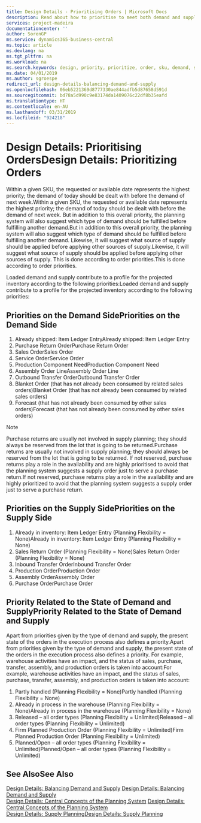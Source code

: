 ```yaml
---
title: Design Details - Prioritising Orders | Microsoft Docs
description: Read about how to prioritise to meet both demand and supply requirements.
services: project-madeira
documentationcenter: ''
author: SorenGP
ms.service: dynamics365-business-central
ms.topic: article
ms.devlang: na
ms.tgt_pltfrm: na
ms.workload: na
ms.search.keywords: design, priority, prioritize, order, sku, demand, supply
ms.date: 04/01/2019
ms.author: sgroespe
redirect_url: design-details-balancing-demand-and-supply
ms.openlocfilehash: 06eb5221369d8777330ae844adfb5d87658d591d
ms.sourcegitcommit: bd78a5d990c9e83174da1409076c22df8b35eafd
ms.translationtype: HT
ms.contentlocale: en-AU
ms.lasthandoff: 03/31/2019
ms.locfileid: "924218"
---
```

# <a name="design-details-prioritizing-orders"></a><span data-ttu-id="10507-103">Design Details: Prioritising Orders</span><span class="sxs-lookup"><span data-stu-id="10507-103">Design Details: Prioritizing Orders</span></span>
<span data-ttu-id="10507-104">Within a given SKU, the requested or available date represents the highest priority; the demand of today should be dealt with before the demand of next week.</span><span class="sxs-lookup"><span data-stu-id="10507-104">Within a given SKU, the requested or available date represents the highest priority; the demand of today should be dealt with before the demand of next week.</span></span> <span data-ttu-id="10507-105">But in addition to this overall priority, the planning system will also suggest which type of demand should be fulfilled before fulfilling another demand.</span><span class="sxs-lookup"><span data-stu-id="10507-105">But in addition to this overall priority, the planning system will also suggest which type of demand should be fulfilled before fulfilling another demand.</span></span> <span data-ttu-id="10507-106">Likewise, it will suggest what source of supply should be applied before applying other sources of supply.</span><span class="sxs-lookup"><span data-stu-id="10507-106">Likewise, it will suggest what source of supply should be applied before applying other sources of supply.</span></span> <span data-ttu-id="10507-107">This is done according to order priorities.</span><span class="sxs-lookup"><span data-stu-id="10507-107">This is done according to order priorities.</span></span>  

<span data-ttu-id="10507-108">Loaded demand and supply contribute to a profile for the projected inventory according to the following priorities:</span><span class="sxs-lookup"><span data-stu-id="10507-108">Loaded demand and supply contribute to a profile for the projected inventory according to the following priorities:</span></span>  

## <a name="priorities-on-the-demand-side"></a><span data-ttu-id="10507-109">Priorities on the Demand Side</span><span class="sxs-lookup"><span data-stu-id="10507-109">Priorities on the Demand Side</span></span>  
1. <span data-ttu-id="10507-110">Already shipped: Item Ledger Entry</span><span class="sxs-lookup"><span data-stu-id="10507-110">Already shipped: Item Ledger Entry</span></span>  
2. <span data-ttu-id="10507-111">Purchase Return Order</span><span class="sxs-lookup"><span data-stu-id="10507-111">Purchase Return Order</span></span>  
3. <span data-ttu-id="10507-112">Sales Order</span><span class="sxs-lookup"><span data-stu-id="10507-112">Sales Order</span></span>  
4. <span data-ttu-id="10507-113">Service Order</span><span class="sxs-lookup"><span data-stu-id="10507-113">Service Order</span></span>  
5. <span data-ttu-id="10507-114">Production Component Need</span><span class="sxs-lookup"><span data-stu-id="10507-114">Production Component Need</span></span>  
6. <span data-ttu-id="10507-115">Assembly Order Line</span><span class="sxs-lookup"><span data-stu-id="10507-115">Assembly Order Line</span></span>  
7. <span data-ttu-id="10507-116">Outbound Transfer Order</span><span class="sxs-lookup"><span data-stu-id="10507-116">Outbound Transfer Order</span></span>  
8. <span data-ttu-id="10507-117">Blanket Order (that has not already been consumed by related sales orders)</span><span class="sxs-lookup"><span data-stu-id="10507-117">Blanket Order (that has not already been consumed by related sales orders)</span></span>  
9. <span data-ttu-id="10507-118">Forecast (that has not already been consumed by other sales orders)</span><span class="sxs-lookup"><span data-stu-id="10507-118">Forecast (that has not already been consumed by other sales orders)</span></span>  

> [!NOTE]  
>  <span data-ttu-id="10507-119">Purchase returns are usually not involved in supply planning; they should always be reserved from the lot that is going to be returned.</span><span class="sxs-lookup"><span data-stu-id="10507-119">Purchase returns are usually not involved in supply planning; they should always be reserved from the lot that is going to be returned.</span></span> <span data-ttu-id="10507-120">If not reserved, purchase returns play a role in the availability and are highly prioritised to avoid that the planning system suggests a supply order just to serve a purchase return.</span><span class="sxs-lookup"><span data-stu-id="10507-120">If not reserved, purchase returns play a role in the availability and are highly prioritized to avoid that the planning system suggests a supply order just to serve a purchase return.</span></span>  

## <a name="priorities-on-the-supply-side"></a><span data-ttu-id="10507-121">Priorities on the Supply Side</span><span class="sxs-lookup"><span data-stu-id="10507-121">Priorities on the Supply Side</span></span>  
1. <span data-ttu-id="10507-122">Already in inventory: Item Ledger Entry (Planning Flexibility = None)</span><span class="sxs-lookup"><span data-stu-id="10507-122">Already in inventory: Item Ledger Entry (Planning Flexibility = None)</span></span>  
2. <span data-ttu-id="10507-123">Sales Return Order (Planning Flexibility = None)</span><span class="sxs-lookup"><span data-stu-id="10507-123">Sales Return Order (Planning Flexibility = None)</span></span>  
3. <span data-ttu-id="10507-124">Inbound Transfer Order</span><span class="sxs-lookup"><span data-stu-id="10507-124">Inbound Transfer Order</span></span>  
4. <span data-ttu-id="10507-125">Production Order</span><span class="sxs-lookup"><span data-stu-id="10507-125">Production Order</span></span>  
5. <span data-ttu-id="10507-126">Assembly Order</span><span class="sxs-lookup"><span data-stu-id="10507-126">Assembly Order</span></span>  
6. <span data-ttu-id="10507-127">Purchase Order</span><span class="sxs-lookup"><span data-stu-id="10507-127">Purchase Order</span></span>  

## <a name="priority-related-to-the-state-of-demand-and-supply"></a><span data-ttu-id="10507-128">Priority Related to the State of Demand and Supply</span><span class="sxs-lookup"><span data-stu-id="10507-128">Priority Related to the State of Demand and Supply</span></span>  
<span data-ttu-id="10507-129">Apart from priorities given by the type of demand and supply, the present state of the orders in the execution process also defines a priority.</span><span class="sxs-lookup"><span data-stu-id="10507-129">Apart from priorities given by the type of demand and supply, the present state of the orders in the execution process also defines a priority.</span></span> <span data-ttu-id="10507-130">For example, warehouse activities have an impact, and the status of sales, purchase, transfer, assembly, and production orders is taken into account:</span><span class="sxs-lookup"><span data-stu-id="10507-130">For example, warehouse activities have an impact, and the status of sales, purchase, transfer, assembly, and production orders is taken into account:</span></span>  

1. <span data-ttu-id="10507-131">Partly handled (Planning Flexibility = None)</span><span class="sxs-lookup"><span data-stu-id="10507-131">Partly handled (Planning Flexibility = None)</span></span>  
2. <span data-ttu-id="10507-132">Already in process in the warehouse (Planning Flexibility = None)</span><span class="sxs-lookup"><span data-stu-id="10507-132">Already in process in the warehouse (Planning Flexibility = None)</span></span>  
3. <span data-ttu-id="10507-133">Released – all order types (Planning Flexibility = Unlimited)</span><span class="sxs-lookup"><span data-stu-id="10507-133">Released – all order types (Planning Flexibility = Unlimited)</span></span>  
4. <span data-ttu-id="10507-134">Firm Planned Production Order (Planning Flexibility = Unlimited)</span><span class="sxs-lookup"><span data-stu-id="10507-134">Firm Planned Production Order (Planning Flexibility = Unlimited)</span></span>  
5. <span data-ttu-id="10507-135">Planned/Open – all order types (Planning Flexibility = Unlimited)</span><span class="sxs-lookup"><span data-stu-id="10507-135">Planned/Open – all order types (Planning Flexibility = Unlimited)</span></span>  

## <a name="see-also"></a><span data-ttu-id="10507-136">See Also</span><span class="sxs-lookup"><span data-stu-id="10507-136">See Also</span></span>  
<span data-ttu-id="10507-137">[Design Details: Balancing Demand and Supply](design-details-balancing-demand-and-supply.md) </span><span class="sxs-lookup"><span data-stu-id="10507-137">[Design Details: Balancing Demand and Supply](design-details-balancing-demand-and-supply.md) </span></span>  
<span data-ttu-id="10507-138">[Design Details: Central Concepts of the Planning System](design-details-central-concepts-of-the-planning-system.md) </span><span class="sxs-lookup"><span data-stu-id="10507-138">[Design Details: Central Concepts of the Planning System](design-details-central-concepts-of-the-planning-system.md) </span></span>  
[<span data-ttu-id="10507-139">Design Details: Supply Planning</span><span class="sxs-lookup"><span data-stu-id="10507-139">Design Details: Supply Planning</span></span>](design-details-supply-planning.md)
